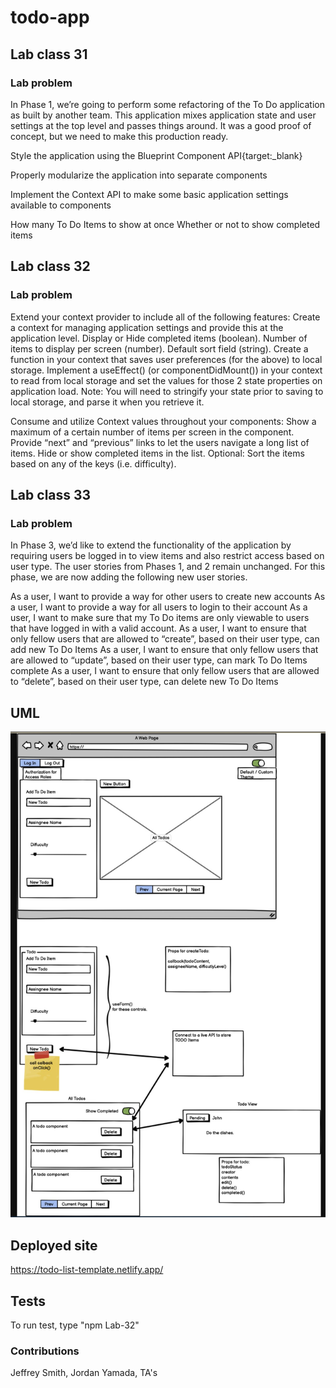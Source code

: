 # todo-app

## Lab class 31

### Lab problem
In Phase 1, we’re going to perform some refactoring of the To Do application as built by another team. This application mixes application state and user settings at the top level and passes things around. It was a good proof of concept, but we need to make this production ready.

Style the application using the Blueprint Component API{target:_blank}

Properly modularize the application into separate components

Implement the Context API to make some basic application settings available to components

How many To Do Items to show at once
Whether or not to show completed items

## Lab class 32

### Lab problem
Extend your context provider to include all of the following features:
Create a context for managing application settings and provide this at the application level.
Display or Hide completed items (boolean).
Number of items to display per screen (number).
Default sort field (string).
Create a function in your context that saves user preferences (for the above) to local storage.
Implement a useEffect() (or componentDidMount()) in your context to read from local storage and set the values for those 2 state properties on application load.
Note: You will need to stringify your state prior to saving to local storage, and parse it when you retrieve it.

Consume and utilize Context values throughout your components:
Show a maximum of a certain number of items per screen in the <List /> component.
Provide “next” and “previous” links to let the users navigate a long list of items.
Hide or show completed items in the list.
Optional: Sort the items based on any of the keys (i.e. difficulty).

## Lab class 33

### Lab problem
In Phase 3, we’d like to extend the functionality of the application by requiring users be logged in to view items and also restrict access based on user type. The user stories from Phases 1, and 2 remain unchanged. For this phase, we are now adding the following new user stories.

As a user, I want to provide a way for other users to create new accounts
As a user, I want to provide a way for all users to login to their account
As a user, I want to make sure that my To Do items are only viewable to users that have logged in with a valid account.
As a user, I want to ensure that only fellow users that are allowed to “create”, based on their user type, can add new To Do Items
As a user, I want to ensure that only fellow users that are allowed to “update”, based on their user type, can mark To Do Items complete
As a user, I want to ensure that only fellow users that are allowed to “delete”, based on their user type, can delete new To Do Items

## UML
![Lab 31](Images/Lab-31.jpg)

## Deployed site
https://todo-list-template.netlify.app/

## Tests
To run test, type "npm Lab-32"

### Contributions
Jeffrey Smith, Jordan Yamada, TA's